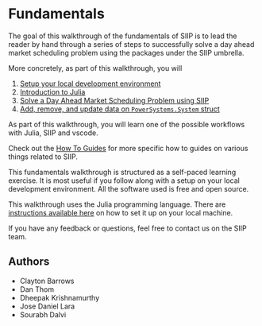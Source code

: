 # Fundamentals

The goal of this walkthrough of the fundamentals of SIIP is to lead the reader by hand through a series of steps to successfully solve a day ahead market scheduling problem using the packages under the SIIP umbrella.

More concretely, as part of this walkthrough, you will

1. [Setup your local development environment](/fundamentals/setup/)
1. [Introduction to Julia](/fundamentals/introduction-to-julia/)
1. [Solve a Day Ahead Market Scheduling Problem using SIIP](/fundamentals/day-ahead-market/)
1. [Add, remove, and update data on `PowerSystems.System` struct](/fundamentals/powersystems/)

As part of this walkthrough, you will learn one of the possible workflows with Julia, SIIP and vscode.

Check out the [How To Guides](/how-to/) for more specific how to guides on various things related to SIIP.

This fundamentals walkthrough is structured as a self-paced learning exercise.
It is most useful if you follow along with a setup on your local development environment.
All the software used is free and open source.

This walkthrough uses the Julia programming language.
There are [instructions available here](/fundamentals/setup) on how to set it up on your local machine.

If you have any feedback or questions, feel free to contact us on the SIIP team.

## Authors

- Clayton Barrows
- Dan Thom
- Dheepak Krishnamurthy
- Jose Daniel Lara
- Sourabh Dalvi
